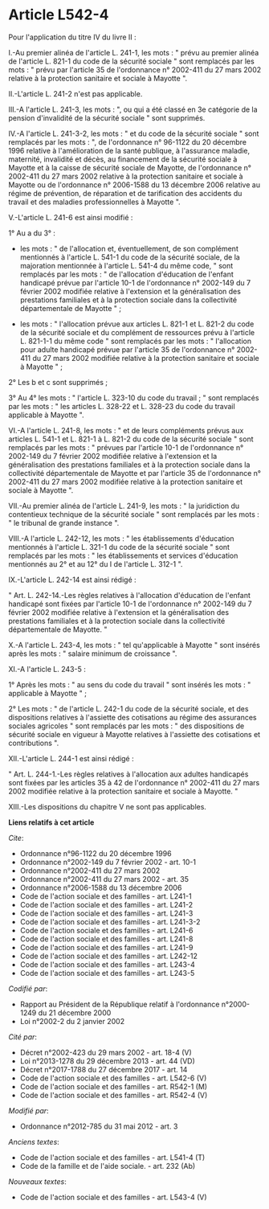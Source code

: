 # Article L542-4

Pour l'application du titre IV du livre II : 

I.-Au premier alinéa de l'article L. 241-1, les mots : " prévu au premier alinéa de l'article L. 821-1 du code de la sécurité
sociale " sont remplacés par les mots : " prévu par l'article 35 de l'ordonnance n° 2002-411 du 27 mars 2002 relative à la
protection sanitaire et sociale à Mayotte ". 

II.-L'article L. 241-2 n'est pas applicable. 

III.-A l'article L. 241-3, les mots : ", ou qui a été classé en 3e catégorie de la pension d'invalidité de la sécurité
sociale " sont supprimés. 

IV.-A l'article L. 241-3-2, les mots : " et du code de la sécurité sociale " sont remplacés par les mots : ", de l'ordonnance
n° 96-1122 du 20 décembre 1996 relative à l'amélioration de la santé publique, à l'assurance maladie, maternité, invalidité
et décès, au financement de la sécurité sociale à Mayotte et à la caisse de sécurité sociale de Mayotte, de l'ordonnance n°
2002-411 du 27 mars 2002 relative à la protection sanitaire et sociale à Mayotte ou de l'ordonnance n° 2006-1588 du 13
décembre 2006 relative au régime de prévention, de réparation et de tarification des accidents du travail et des maladies
professionnelles à Mayotte ". 

V.-L'article L. 241-6 est ainsi modifié : 

1° Au a du 3° :

- les mots : " de l'allocation et, éventuellement, de son complément mentionnés à l'article L. 541-1 du code de la sécurité
sociale, de la majoration mentionnée à l'article L. 541-4 du même code, " sont remplacés par les mots : " de l'allocation
d'éducation de l'enfant handicapé prévue par l'article 10-1 de l'ordonnance n° 2002-149 du 7 février 2002 modifiée relative à
l'extension et la généralisation des prestations familiales et à la protection sociale dans la collectivité départementale de
Mayotte " ;

- les mots : " l'allocation prévue aux articles L. 821-1 et L. 821-2 du code de la sécurité sociale et du complément de
ressources prévu à l'article L. 821-1-1 du même code " sont remplacés par les mots : " l'allocation pour adulte handicapé
prévue par l'article 35 de l'ordonnance n° 2002-411 du 27 mars 2002 modifiée relative à la protection sanitaire et sociale à
Mayotte " ; 

2° Les b et c sont supprimés ; 

3° Au 4° les mots : " l'article L. 323-10 du code du travail ; " sont remplacés par les mots : " les articles L. 328-22 et L.
328-23 du code du travail applicable à Mayotte ". 

VI.-A l'article L. 241-8, les mots : " et de leurs compléments prévus aux articles L. 541-1 et L. 821-1 à L. 821-2 du code de
la sécurité sociale " sont remplacés par les mots : " prévues par l'article 10-1 de l'ordonnance n° 2002-149 du 7 février
2002 modifiée relative à l'extension et la généralisation des prestations familiales et à la protection sociale dans la
collectivité départementale de Mayotte et par l'article 35 de l'ordonnance n° 2002-411 du 27 mars 2002 modifiée relative à la
protection sanitaire et sociale à Mayotte ". 

VII.-Au premier alinéa de l'article L. 241-9, les mots : " la juridiction du contentieux technique de la sécurité sociale "
sont remplacés par les mots : " le tribunal de grande instance ". 

VIII.-A l'article L. 242-12, les mots : " les établissements d'éducation mentionnés à l'article L. 321-1 du code de la
sécurité sociale " sont remplacés par les mots : " les établissements et services d'éducation mentionnés au 2° et au 12° du I
de l'article L. 312-1 ". 

IX.-L'article L. 242-14 est ainsi rédigé : 

" Art. L. 242-14.-Les règles relatives à l'allocation d'éducation de l'enfant handicapé sont fixées par l'article 10-1 de
l'ordonnance n° 2002-149 du 7 février 2002 modifiée relative à l'extension et la généralisation des prestations familiales et
à la protection sociale dans la collectivité départementale de Mayotte. " 

X.-A l'article L. 243-4, les mots : " tel qu'applicable à Mayotte " sont insérés après les mots : " salaire minimum de
croissance ". 

XI.-A l'article L. 243-5 : 

1° Après les mots : " au sens du code du travail " sont insérés les mots : " applicable à Mayotte " ; 

2° Les mots : " de l'article L. 242-1 du code de la sécurité sociale, et des dispositions relatives à l'assiette des
cotisations au régime des assurances sociales agricoles " sont remplacés par les mots : " des dispositions de sécurité
sociale en vigueur à Mayotte relatives à l'assiette des cotisations et contributions ". 

XII.-L'article L. 244-1 est ainsi rédigé : 

" Art. L. 244-1.-Les règles relatives à l'allocation aux adultes handicapés sont fixées par les articles 35 à 42 de
l'ordonnance n° 2002-411 du 27 mars 2002 modifiée relative à la protection sanitaire et sociale à Mayotte. " 

XIII.-Les dispositions du chapitre V ne sont pas applicables.

**Liens relatifs à cet article**

_Cite_:

  - Ordonnance n°96-1122 du 20 décembre 1996
  - Ordonnance n°2002-149 du 7 février 2002 - art. 10-1
  - Ordonnance n°2002-411 du 27 mars 2002
  - Ordonnance n°2002-411 du 27 mars 2002 - art. 35
  - Ordonnance n°2006-1588 du 13 décembre 2006
  - Code de l'action sociale et des familles - art. L241-1
  - Code de l'action sociale et des familles - art. L241-2
  - Code de l'action sociale et des familles - art. L241-3
  - Code de l'action sociale et des familles - art. L241-3-2
  - Code de l'action sociale et des familles - art. L241-6
  - Code de l'action sociale et des familles - art. L241-8
  - Code de l'action sociale et des familles - art. L241-9
  - Code de l'action sociale et des familles - art. L242-12
  - Code de l'action sociale et des familles - art. L243-4
  - Code de l'action sociale et des familles - art. L243-5

_Codifié par_:

  - Rapport au Président de la République relatif à l'ordonnance n°2000-1249 du 21 décembre 2000
  - Loi n°2002-2 du 2 janvier 2002

_Cité par_:

  - Décret n°2002-423 du 29 mars 2002 - art. 18-4 (V)
  - Loi n°2013-1278 du 29 décembre 2013 - art. 44 (VD)
  - Décret n°2017-1788 du 27 décembre 2017 - art. 14
  - Code de l'action sociale et des familles - art. L542-6 (V)
  - Code de l'action sociale et des familles - art. R542-1 (M)
  - Code de l'action sociale et des familles - art. R542-4 (V)

_Modifié par_:

  - Ordonnance n°2012-785 du 31 mai 2012 - art. 3

_Anciens textes_:

  - Code de l'action sociale et des familles - art. L541-4 (T)
  - Code de la famille et de l'aide sociale. - art. 232 (Ab)

_Nouveaux textes_:

  - Code de l'action sociale et des familles - art. L543-4 (V)
